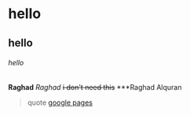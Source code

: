 # hello
## hello
###### hello
**Raghad**
*Raghad*
~~i  don't need this~~
***Raghad Alquran
> quote
[google pages](https://www.google.com/)
